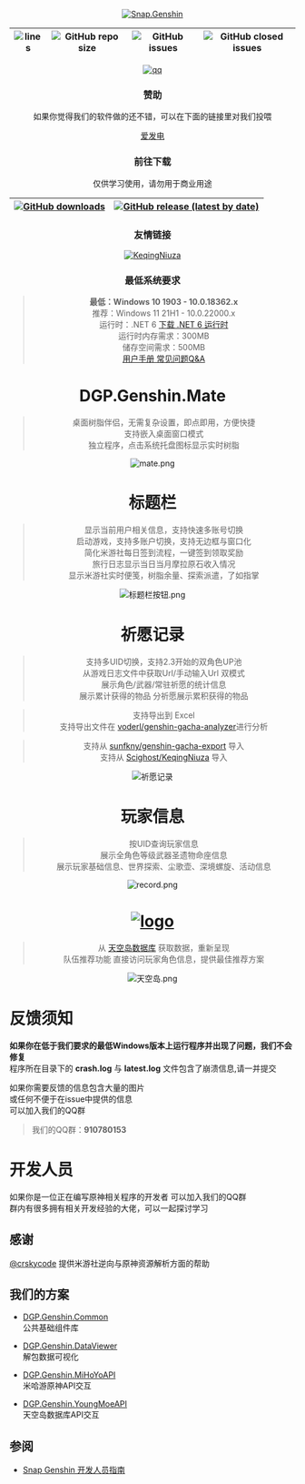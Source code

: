 <div align="center"> 

[![Snap.Genshin](https://socialify.git.ci/DGP-Studio/Snap.Genshin/image?description=1&font=Inter&forks=1&language=1&logo=https%3A%2F%2Fgithub.com%2FDGP-Studio%2FSnap.Genshin%2Fblob%2Fmain%2FDesign%2FSGLogo.png%3Fraw%3Dtrue&pattern=Signal&stargazers=1&theme=Dark)](https://github.com/DGP-Studio/Snap.Genshin/stargazers)

|![lines](https://img.shields.io/tokei/lines/github/DGP-Studio/Snap.Genshin?style=flat-square)|![GitHub repo size](https://img.shields.io/github/repo-size/DGP-Studio/Snap.Genshin?style=flat-square)|![GitHub issues](https://img.shields.io/github/issues/DGP-Studio/Snap.Genshin?style=flat-square)|![GitHub closed issues](https://img.shields.io/github/issues-closed/DGP-Studio/Snap.Genshin?style=flat-square)|
|-|-|-|-|

[![qq](https://img.shields.io/badge/chat-on_qq-green?style=flat-square)](https://jq.qq.com/?_wv=1027&k=tdKQiXyl)

### 赞助

如果你觉得我们的软件做的还不错，可以在下面的链接里对我们投喂

[爱发电](https://afdian.net/@DismissedLight) 

### 前往下载
仅供学习使用，请勿用于商业用途

|[![GitHub downloads](https://img.shields.io/github/downloads/DGP-Studio/Snap.Genshin/total?style=flat-square)](https://github.com/DGP-Studio/Snap.Genshin/releases)|[![GitHub release (latest by date)](https://img.shields.io/github/downloads/DGP-studio/Snap.Genshin/latest/total?style=flat-square)](https://github.com/DGP-Studio/Snap.Genshin/releases/latest)|
|-|-|

### 友情链接

[![KeqingNiuza](https://img.shields.io/badge/Scighost-KeqingNiuza-red/total?style=flat-square)](https://github.com/Scighost/KeqingNiuza)

### 最低系统要求

> **最低：Windows 10 1903 - 10.0.18362.x**  
> 推荐：Windows 11 21H1 - 10.0.22000.x  
> 运行时：.NET 6 [下载 .NET 6 运行时](https://dotnet.microsoft.com/download/dotnet/thank-you/runtime-desktop-6.0.0-windows-x64-installer)  
> 运行时内存需求：300MB  
> 储存空间需求：500MB  
> [用户手册 常见问题Q&A](UserGuide.md)

# DGP.Genshin.Mate

> 桌面树脂伴侣，无需复杂设置，即点即用，方便快捷  
> 支持嵌入桌面窗口模式  
> 独立程序，点击系统托盘图标显示实时树脂  

![mate.png](/Design/ImgAssets/mate.png)

# 标题栏

> 显示当前用户相关信息，支持快速多账号切换  
> 启动游戏，支持多账户切换，支持无边框与窗口化  
> 简化米游社每日签到流程，一键签到领取奖励  
> 旅行日志显示当日当月摩拉原石收入情况   
> 显示米游社实时便笺，树脂余量、探索派遣，了如指掌

![标题栏按钮.png](/Design/ImgAssets/titlebarbuttons.png)

# 祈愿记录

> 支持多UID切换，支持2.3开始的双角色UP池  
> 从游戏日志文件中获取Url/手动输入Url 双模式  
> 展示角色/武器/常驻祈愿的统计信息  
> 展示累计获得的物品 分祈愿展示累积获得的物品

> 支持导出到 Excel  
> 支持导出文件在 [voderl/genshin-gacha-analyzer](https://github.com/voderl/genshin-gacha-analyzer)进行分析

> 支持从 [sunfkny/genshin-gacha-export](https://github.com/sunfkny/genshin-gacha-export) 导入  
> 支持从 [Scighost/KeqingNiuza](https://github.com/Scighost/KeqingNiuza) 导入

![祈愿记录](/Design/ImgAssets/gacha.png)

# 玩家信息

> 按UID查询玩家信息  
> 展示全角色等级武器圣遗物命座信息  
> 展示玩家基础信息、世界探索、尘歌壶、深境螺旋、活动信息  

![record.png](/Design/ImgAssets/record.png)

# [![logo](https://youngmoe.com/static/img/png/logo.c2ceb873.png)](https://youngmoe.com/)

> 从 [天空岛数据库](https://youngmoe.com/) 获取数据，重新呈现  
> 队伍推荐功能 直接访问玩家角色信息，提供最佳推荐方案  

![天空岛.png](/Design/ImgAssets/celestia.png)

</div>

# 反馈须知

**如果你在低于我们要求的最低Windows版本上运行程序并出现了问题，我们不会修复**  
程序所在目录下的 **crash.log** 与 **latest.log** 文件包含了崩溃信息,请一并提交

如果你需要反馈的信息包含大量的图片  
或任何不便于在issue中提供的信息  
可以加入我们的QQ群

> 我们的QQ群：**910780153**

# 开发人员

如果你是一位正在编写原神相关程序的开发者 可以加入我们的QQ群  
群内有很多拥有相关开发经验的大佬，可以一起探讨学习

## 感谢

[@crskycode](https://github.com/crskycode) 提供米游社逆向与原神资源解析方面的帮助

## 我们的方案

* [DGP.Genshin.Common](https://github.com/DGP-Studio/DGP.Genshin.Common)  
公共基础组件库

* [DGP.Genshin.DataViewer](https://github.com/DGP-Studio/DGP.Genshin.DataViewer)  
解包数据可视化

* [DGP.Genshin.MiHoYoAPI](https://github.com/DGP-Studio/DGP.Genshin.MiHoYoAPI)  
米哈游原神API交互

* [DGP.Genshin.YoungMoeAPI](https://github.com/DGP-Studio/DGP.Genshin.YoungMoeAPI)  
天空岛数据库API交互

## 参阅

* [Snap Genshin 开发人员指南](DeveloperGuide.md)